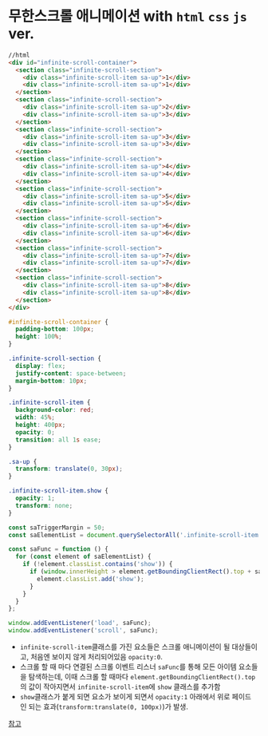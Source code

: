 # 무한스크롤 애니메이션 with `html` `css` `js` ver.

```html
//html
<div id="infinite-scroll-container">
  <section class="infinite-scroll-section">
    <div class="infinite-scroll-item sa-up">1</div>
    <div class="infinite-scroll-item sa-up">1</div>
  </section>
  <section class="infinite-scroll-section">
    <div class="infinite-scroll-item sa-up">2</div>
    <div class="infinite-scroll-item sa-up">3</div>
  </section>
  <section class="infinite-scroll-section">
    <div class="infinite-scroll-item sa-up">3</div>
    <div class="infinite-scroll-item sa-up">3</div>
  </section>
  <section class="infinite-scroll-section">
    <div class="infinite-scroll-item sa-up">4</div>
    <div class="infinite-scroll-item sa-up">4</div>
  </section>
  <section class="infinite-scroll-section">
    <div class="infinite-scroll-item sa-up">5</div>
    <div class="infinite-scroll-item sa-up">5</div>
  </section>
  <section class="infinite-scroll-section">
    <div class="infinite-scroll-item sa-up">6</div>
    <div class="infinite-scroll-item sa-up">6</div>
  </section>
  <section class="infinite-scroll-section">
    <div class="infinite-scroll-item sa-up">7</div>
    <div class="infinite-scroll-item sa-up">7</div>
  </section>
  <section class="infinite-scroll-section">
    <div class="infinite-scroll-item sa-up">8</div>
    <div class="infinite-scroll-item sa-up">8</div>
  </section>
</div>
```

```css
#infinite-scroll-container {
  padding-bottom: 100px;
  height: 100%;
}

.infinite-scroll-section {
  display: flex;
  justify-content: space-between;
  margin-bottom: 10px;
}

.infinite-scroll-item {
  background-color: red;
  width: 45%;
  height: 400px;
  opacity: 0;
  transition: all 1s ease;
}

.sa-up {
  transform: translate(0, 30px);
}

.infinite-scroll-item.show {
  opacity: 1;
  transform: none;
}
```

```jsx
const saTriggerMargin = 50;
const saElementList = document.querySelectorAll('.infinite-scroll-item');

const saFunc = function () {
  for (const element of saElementList) {
    if (!element.classList.contains('show')) {
      if (window.innerHeight > element.getBoundingClientRect().top + saTriggerMargin) {
        element.classList.add('show');
      }
    }
  }
};

window.addEventListener('load', saFunc);
window.addEventListener('scroll', saFunc);
```
- `infinite-scroll-item`클래스를 가진 요소들은 스크롤 애니메이션이 될 대상들이고, 처음엔 보이지 않게 처리되어있음 `opacity:0`.
- 스크롤 할 때 마다 연결된 스크롤 이벤트 리스너 `saFunc`를 통해 모든 아이템 요소들을 탐색하는데, 이때 스크롤 할 때마다 `element.getBoundingClientRect().top`의 값이 작아지면서 `infinite-scroll-item`에 `show` 클래스를 추가함
- `show`클래스가 붙게 되면 요소가 보이게 되면서 `opacity:1` 아래에서 위로 페이드 인 되는 효과(`transform:translate(0, 100px)`)가 발생.

[참고](https://joshua-dev-story.blogspot.com/2020/11/javascript-css-scroll-animation.html)
